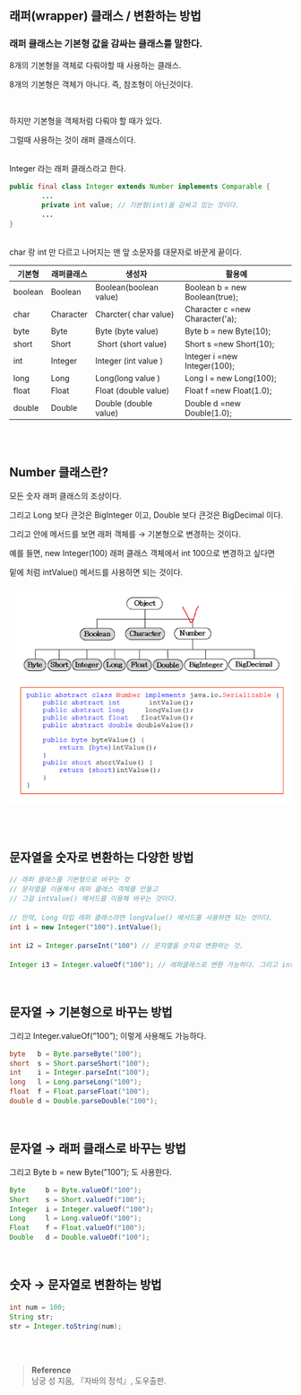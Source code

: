 ## 래퍼(wrapper) 클래스 / 변환하는 방법

### 래퍼 클래스는 기본형 값을 감싸는 클래스를 말한다.

8개의 기본형을 객체로 다뤄야할 때 사용하는 클래스.

8개의 기본형은 객체가 아니다. 즉, 참조형이 아닌것이다.

<br/>

하지만 기본형을 객체처럼 다뤄야 할 때가 있다. 

그럴때 사용하는 것이 래퍼 클래스이다.


<br/>Integer 라는 래퍼 클래스라고 한다.

```java
public final class Integer extends Number implements Comparable {
		...
		private int value; // 기본형(int)을 감싸고 있는 것이다.
		...
}
```

<br/>char 랑 int 만 다르고 나머지는 맨 앞 소문자를 대문자로 바꾼게 끝이다.

| 기본형 | 래퍼클래스 | 생성자 | 활용예 |
| --- | --- | --- | --- |
| boolean | Boolean | Boolean(boolean value) | Boolean b = new Boolean(true); |
| char | Character | Charcter( char value) | Character c =new Character('a); |
| byte | Byte | Byte (byte value) | Byte b = new Byte(10); |
| short | Short |  Short (short value) | Short s =new Short(10); |
| int | Integer | Integer (int value ) | Integer i =new Integer(100); |
| long | Long | Long(long value ) | Long l = new Long(100); |
| float | Float | Float (double value) | Float f =new Float(1.0); |
| double | Double | Double (double value) | Double d =new Double(1.0); |


<br/><br/>

## Number 클래스란?

모든 숫자 래퍼 클래스의 조상이다.

그리고 Long 보다 큰것은 BigInteger 이고, Double 보다 큰것은 BigDecimal 이다.

그리고 안에 메서드를 보면 래퍼 객체를 → 기본형으로 변경하는 것이다.

예를 들면, new Integer(100) 래퍼 클래스 객체에서 int 100으로 변경하고 싶다면 

밑에 처럼 intValue() 메서드를 사용하면 되는 것이다.

![이미지](/programming/img/래퍼클래스.PNG)


<br/><br/>

## 문자열을 숫자로 변환하는 다양한 방법

```java
// 래퍼 클래스를 기본형으로 바꾸는 것
// 문자열을 이용해서 래퍼 클래스 객체를 만들고 
// 그걸 intValue() 메서드를 이용해 바꾸는 것이다.

// 만약, Long 타입 래퍼 클래스라면 longValue() 메서드를 사용하면 되는 것이다.
int i = new Integer("100").intValue(); 

int i2 = Integer.parseInt("100") // 문자열을 숫자로 변환하는 것.

Integer i3 = Integer.valueOf("100"); // 래퍼클래스로 변환 가능하다. 그리고 int도 가능하다.
```

<br/>

## 문자열 → 기본형으로 바꾸는 방법

그리고 Integer.valueOf(”100”); 이렇게 사용해도 가능하다.

```java
byte   b = Byte.parseByte("100");
short  s = Short.parseShort("100"); 
int    i = Integer.parseInt("100");
long   l = Long.parseLong("100");
float  f = Float.parseFloat("100"); 
double d = Double.parseDouble("100");
```

<br/>

## 문자열 → 래퍼 클래스로 바꾸는 방법

그리고 Byte b = new Byte(”100”); 도 사용한다.

```java
Byte     b = Byte.valueOf("100");
Short    s = Short.valueOf("100"); 
Integer  i = Integer.valueOf("100");
Long     l = Long.valueOf("100");
Float    f = Float.valueOf("100"); 
Double   d = Double.valueOf("100");
```

<br/>

## 숫자 → 문자열로 변환하는 방법
```java
int num = 100;
String str;
str = Integer.toString(num);
```

<br/><br/>

>**Reference**
><br/>남궁 성 지음, 『자바의 정석』, 도우출판.
